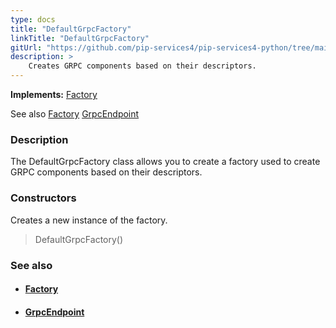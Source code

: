 ```yaml
---
type: docs
title: "DefaultGrpcFactory"
linkTitle: "DefaultGrpcFactory"
gitUrl: "https://github.com/pip-services4/pip-services4-python/tree/main/pip-services4-grpc-python"
description: > 
    Creates GRPC components based on their descriptors.
---
```


**Implements:** [Factory](../../../components/build/factory)

See also [Factory](../../../components/build/factory) [GrpcEndpoint](../../controllers/grpc_endpoint)

### Description

The DefaultGrpcFactory class allows you to create a factory used to create GRPC components based on their descriptors.

### Constructors

Creates a new instance of the factory.

> DefaultGrpcFactory()


### See also
- #### [Factory](../../../components/build/factory) 
- #### [GrpcEndpoint](../../services/grpc_endpoint)


